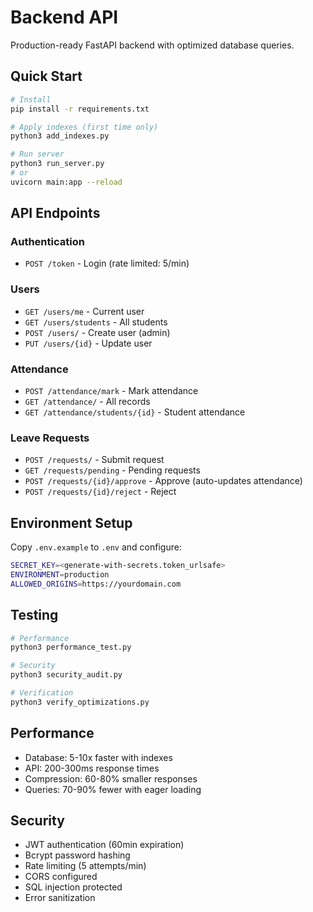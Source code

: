 # Backend API

Production-ready FastAPI backend with optimized database queries.

## Quick Start

```bash
# Install
pip install -r requirements.txt

# Apply indexes (first time only)
python3 add_indexes.py

# Run server
python3 run_server.py
# or
uvicorn main:app --reload
```

## API Endpoints

### Authentication
- `POST /token` - Login (rate limited: 5/min)

### Users
- `GET /users/me` - Current user
- `GET /users/students` - All students
- `POST /users/` - Create user (admin)
- `PUT /users/{id}` - Update user

### Attendance
- `POST /attendance/mark` - Mark attendance
- `GET /attendance/` - All records
- `GET /attendance/students/{id}` - Student attendance

### Leave Requests
- `POST /requests/` - Submit request
- `GET /requests/pending` - Pending requests
- `POST /requests/{id}/approve` - Approve (auto-updates attendance)
- `POST /requests/{id}/reject` - Reject

## Environment Setup

Copy `.env.example` to `.env` and configure:

```bash
SECRET_KEY=<generate-with-secrets.token_urlsafe>
ENVIRONMENT=production
ALLOWED_ORIGINS=https://yourdomain.com
```

## Testing

```bash
# Performance
python3 performance_test.py

# Security
python3 security_audit.py

# Verification
python3 verify_optimizations.py
```

## Performance

- Database: 5-10x faster with indexes
- API: 200-300ms response times
- Compression: 60-80% smaller responses
- Queries: 70-90% fewer with eager loading

## Security

- JWT authentication (60min expiration)
- Bcrypt password hashing
- Rate limiting (5 attempts/min)
- CORS configured
- SQL injection protected
- Error sanitization
